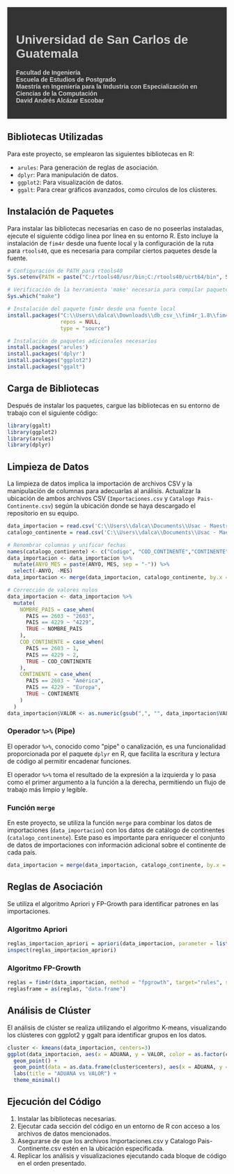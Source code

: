 <div style="background-color: #333333; color: #D1D1D1; padding: 20px; font-family: Arial, sans-serif;">

# Universidad de San Carlos de Guatemala  
**Facultad de Ingeniería**  
**Escuela de Estudios de Postgrado**  
**Maestría en Ingeniería para la Industria con Especialización en Ciencias de la Computación**  
**David Andrés Alcázar Escobar**  
</div>

## Bibliotecas Utilizadas

Para este proyecto, se emplearon las siguientes bibliotecas en R:

- `arules`: Para generación de reglas de asociación.
- `dplyr`: Para manipulación de datos.
- `ggplot2`: Para visualización de datos.
- `ggalt`: Para crear gráficos avanzados, como círculos de los clústeres.

## Instalación de Paquetes
Para instalar las bibliotecas necesarias en caso de no poseerlas instaladas, ejecute el siguiente código linea por linea en su entorno R. Esto incluye la instalación de `fim4r` desde una fuente local y la configuración de la ruta para `rtools40`, que es necesaria para compilar ciertos paquetes desde la fuente.

```r
# Configuración de PATH para rtools40
Sys.setenv(PATH = paste("C:/rtools40/usr/bin;C:/rtools40/ucrt64/bin", Sys.getenv("PATH"), sep = ";"))

# Verificación de la herramienta 'make' necesaria para compilar paquetes desde la fuente
Sys.which("make")

# Instalación del paquete fim4r desde una fuente local
install.packages("C:\\Users\\dalca\\Downloads\\db_csv_\\fim4r_1.8\\fim4r", 
                 repos = NULL, 
                 type = "source")

# Instalación de paquetes adicionales necesarios
install.packages('arules')
install.packages('dplyr')
install.packages("ggplot2")
install.packages("ggalt")
```

## Carga de Bibliotecas
Después de instalar los paquetes, cargue las bibliotecas en su entorno de trabajo con el siguiente código:

```r
library(ggalt)
library(ggplot2)
library(arules)
library(dplyr)
```
## Limpieza de Datos
La limpieza de datos implica la importación de archivos CSV y la manipulación de columnas para adecuarlas al análisis. 
Actualizar la ubicación de ambos archivos CSV (`Importaciones.csv` y `Catalogo Pais-Continente.csv`) según la ubicación donde se haya descargado el repositorio en su equipo.

```r
data_importacion = read.csv('C:\\Users\\dalca\\Documents\\Usac - Maestria\\2024\\Cursos\\Cuarto Trimeste\\Mineria de datos\\Proyecto 1\\95_2024_4_04_MIICC408_A_Proyecto1\\Datos\\Importaciones.csv', sep=',', fileEncoding = "latin1")
catalogo_continente = read.csv('C:\\Users\\dalca\\Documents\\Usac - Maestria\\2024\\Cursos\\Cuarto Trimeste\\Mineria de datos\\Proyecto 1\\95_2024_4_04_MIICC408_A_Proyecto1\\Datos\\Catalogo Pais-Continente.csv', sep=',', fileEncoding = "UTF-8")

# Renombrar columnas y unificar fechas
names(catalogo_continente) <- c("Codigo", "COD_CONTINENTE","CONTINENTE", "NOMBRE_PAIS")
data_importacion <- data_importacion %>%
  mutate(ANYO_MES = paste(ANYO, MES, sep = "-")) %>%
  select(-ANYO, -MES)
data_importacion <- merge(data_importacion, catalogo_continente, by.x = "PAIS", by.y = "Codigo", all.x = TRUE)

# Corrección de valores nulos
data_importacion <- data_importacion %>%
  mutate(
    NOMBRE_PAIS = case_when(
      PAIS == 2603 ~ "2603",
      PAIS == 4229 ~ "4229",
      TRUE ~ NOMBRE_PAIS
    ),
    COD_CONTINENTE = case_when(
      PAIS == 2603 ~ 1,
      PAIS == 4229 ~ 2,
      TRUE ~ COD_CONTINENTE
    ),
    CONTINENTE = case_when(
      PAIS == 2603 ~ "América",
      PAIS == 4229 ~ "Europa",
      TRUE ~ CONTINENTE
    )
  )
data_importacion$VALOR <- as.numeric(gsub(",", "", data_importacion$VALOR))
```
### Operador `%>%` (Pipe)

El operador `%>%`, conocido como "pipe" o canalización, es una funcionalidad proporcionada por el paquete `dplyr` en R, que facilita la escritura y lectura de código al permitir encadenar funciones. 

El operador `%>%` toma el resultado de la expresión a la izquierda y lo pasa como el primer argumento a la función a la derecha, permitiendo un flujo de trabajo más limpio y legible. 

###  Función `merge`

En este proyecto, se utiliza la función `merge` para combinar los datos de importaciones (`data_importacion`) con los datos de catálogo de continentes (`catalogo_continente`). Este paso es importante para enriquecer el conjunto de datos de importaciones con información adicional sobre el continente de cada país.

```r
data_importacion = merge(data_importacion, catalogo_continente, by.x = "PAIS", by.y = "Codigo", all.x = TRUE)
```

## Reglas de Asociación
Se utiliza el algoritmo Apriori y FP-Growth para identificar patrones en las importaciones.
### Algoritmo Apriori
```r
reglas_importacion_apriori = apriori(data_importacion, parameter = list(support = 0.2, confidence = 0.5))
inspect(reglas_importacion_apriori)
```
### Algoritmo FP-Growth
```r
reglas = fim4r(data_importacion, method = "fpgrowth", target="rules", supp = .2, conf = .5)
reglasframe = as(reglas, "data.frame")
```
## Análisis de Clúster
El análisis de clúster se realiza utilizando el algoritmo K-means, visualizando los clústeres con ggplot2 y ggalt para identificar grupos en los datos.
```r
cluster <- kmeans(data_importacion, centers=3)
ggplot(data_importacion, aes(x = ADUANA, y = VALOR, color = as.factor(cluster$cluster))) +
  geom_point() +
  geom_point(data = as.data.frame(cluster$centers), aes(x = ADUANA, y = VALOR), color = "black", size=4, shape=17) +
  labs(title = "ADUANA vs VALOR") +
  theme_minimal()
```
## Ejecución del Código

1. Instalar las bibliotecas necesarias.
2. Ejecutar cada sección del código en un entorno de R con acceso a los archivos de datos mencionados.
3. Asegurarse de que los archivos Importaciones.csv y Catalogo Pais-Continente.csv estén en la ubicación especificada.
4. Replicar los análisis y visualizaciones ejecutando cada bloque de código en el orden presentado.
